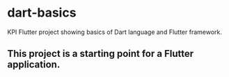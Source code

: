 # dart-basics

KPI Flutter project showing basics of Dart language and Flutter framework.

## This project is a starting point for a Flutter application.
